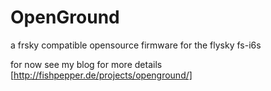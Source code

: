 # OpenGround

a frsky compatible opensource firmware for the flysky fs-i6s

for now see my blog for more details [http://fishpepper.de/projects/openground/]
